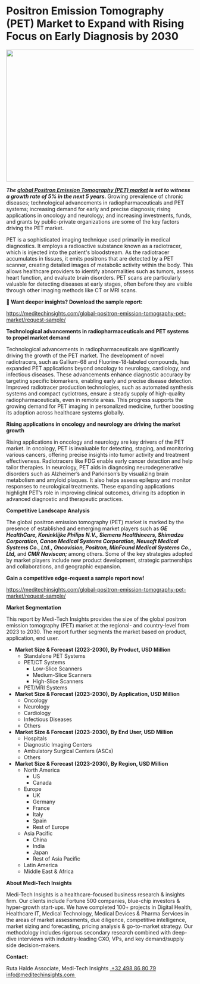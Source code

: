 <H1> Positron Emission Tomography (PET) Market to Expand with Rising Focus on Early Diagnosis by 2030 </H1>
<img class="alignnone size-full wp-image-1458" src="http://dailyinvestorhub.com/wp-content/uploads/2025/03/Tomography5.png" alt="" width="602" height="354" />

<strong><em>The </em></strong><a href="https://meditechinsights.com/global-positron-emission-tomography-pet-market/"><strong><em>global Positron Emission Tomography (PET) market</em></strong></a><strong><em> is set to witness a growth rate of 5% in the next 5 years. </em></strong>Growing prevalence of chronic diseases; technological advancements in radiopharmaceuticals and PET systems; increasing demand for early and precise diagnosis; rising applications in oncology and neurology; and increasing investments, funds, and grants by public-private organizations are some of the key factors driving the PET market.

PET is a sophisticated imaging technique used primarily in medical diagnostics. It employs a radioactive substance known as a radiotracer, which is injected into the patient's bloodstream. As the radiotracer accumulates in tissues, it emits positrons that are detected by a PET scanner, creating detailed images of metabolic activity within the body. This allows healthcare providers to identify abnormalities such as tumors, assess heart function, and evaluate brain disorders. PET scans are particularly valuable for detecting diseases at early stages, often before they are visible through other imaging methods like CT or MRI scans.

<strong>🔗 Want deeper insights? Download the sample report: </strong>

<a href="https://meditechinsights.com/global-positron-emission-tomography-pet-market/request-sample/">https://meditechinsights.com/global-positron-emission-tomography-pet-market/request-sample/</a>

<strong>Technological advancements in radiopharmaceuticals and PET systems to propel market demand</strong>

Technological advancements in radiopharmaceuticals are significantly driving the growth of the PET market. The development of novel radiotracers, such as Gallium-68 and Fluorine-18-labeled compounds, has expanded PET applications beyond oncology to neurology, cardiology, and infectious diseases. These advancements enhance diagnostic accuracy by targeting specific biomarkers, enabling early and precise disease detection. Improved radiotracer production technologies, such as automated synthesis systems and compact cyclotrons, ensure a steady supply of high-quality radiopharmaceuticals, even in remote areas. This progress supports the growing demand for PET imaging in personalized medicine, further boosting its adoption across healthcare systems globally.

<strong>Rising applications in oncology and neurology are driving the market growth</strong>

Rising applications in oncology and neurology are key drivers of the PET market. In oncology, PET is invaluable for detecting, staging, and monitoring various cancers, offering precise insights into tumor activity and treatment effectiveness. Radiotracers like FDG enable early cancer detection and help tailor therapies. In neurology, PET aids in diagnosing neurodegenerative disorders such as Alzheimer’s and Parkinson’s by visualizing brain metabolism and amyloid plaques. It also helps assess epilepsy and monitor responses to neurological treatments. These expanding applications highlight PET’s role in improving clinical outcomes, driving its adoption in advanced diagnostic and therapeutic practices.

<strong>Competitive Landscape Analysis</strong>

The global positron emission tomography (PET) market is marked by the presence of established and emerging market players such as<strong><em> GE HealthCare, Koninklijke Philips N.V., Siemens Healthineers, Shimadzu Corporation, Canon Medical Systems Corporation, Neusoft Medical Systems Co., Ltd., Oncovision, Positron, MinFound Medical Systems Co., Ltd, </em></strong>and<strong><em> CMR Naviscan; </em></strong>among others. Some of the key strategies adopted by market players include new product development, strategic partnerships and collaborations, and geographic expansion.

<strong>Gain a competitive edge-request a sample report now!</strong><strong> </strong>

<a href="https://meditechinsights.com/global-positron-emission-tomography-pet-market/request-sample/">https://meditechinsights.com/global-positron-emission-tomography-pet-market/request-sample/</a>

<strong>Market Segmentation</strong>

This report by Medi-Tech Insights provides the size of the global positron emission tomography (PET) market at the regional- and country-level from 2023 to 2030. The report further segments the market based on product, application, end user.
<ul>
 	<li><strong>Market Size &amp; Forecast (2023-2030), By Product, USD Million</strong>
<ul>
 	<li>Standalone PET Systems</li>
 	<li>PET/CT Systems
<ul>
 	<li>Low-Slice Scanners</li>
 	<li>Medium-Slice Scanners</li>
 	<li>High-Slice Scanners</li>
</ul>
</li>
 	<li>PET/MRI Systems</li>
</ul>
</li>
 	<li><strong>Market Size &amp; Forecast (2023-2030), By Application, USD Million</strong>
<ul>
 	<li>Oncology</li>
 	<li>Neurology</li>
 	<li>Cardiology</li>
 	<li>Infectious Diseases</li>
 	<li>Others</li>
</ul>
</li>
 	<li><strong>Market Size &amp; Forecast (2023-2030), By End User, USD Million</strong>
<ul>
 	<li>Hospitals</li>
 	<li>Diagnostic Imaging Centers</li>
 	<li>Ambulatory Surgical Centers (ASCs)</li>
 	<li>Others</li>
</ul>
</li>
 	<li><strong>Market Size &amp; Forecast (2023-2030), By Region, USD Million</strong>
<ul>
 	<li>North America
<ul>
 	<li>US</li>
 	<li>Canada</li>
</ul>
</li>
 	<li>Europe
<ul>
 	<li>UK</li>
 	<li>Germany</li>
 	<li>France</li>
 	<li>Italy</li>
 	<li>Spain</li>
 	<li>Rest of Europe</li>
</ul>
</li>
 	<li>Asia Pacific
<ul>
 	<li>China</li>
 	<li>India</li>
 	<li>Japan</li>
 	<li>Rest of Asia Pacific</li>
</ul>
</li>
 	<li>Latin America</li>
 	<li>Middle East &amp; Africa</li>
</ul>
</li>
</ul>
<strong>About Medi-Tech Insights</strong>

Medi-Tech Insights is a healthcare-focused business research &amp; insights firm. Our clients include Fortune 500 companies, blue-chip investors &amp; hyper-growth start-ups. We have completed 100+ projects in Digital Health, Healthcare IT, Medical Technology, Medical Devices &amp; Pharma Services in the areas of market assessments, due diligence, competitive intelligence, market sizing and forecasting, pricing analysis &amp; go-to-market strategy. Our methodology includes rigorous secondary research combined with deep-dive interviews with industry-leading CXO, VPs, and key demand/supply side decision-makers.

<strong>Contact:</strong>

Ruta Halde
Associate, Medi-Tech Insights
<u> +32 498 86 80 79
</u><a href="mailto:info@meditechinsights.com">info@meditechinsights.com</a><u> </u>
